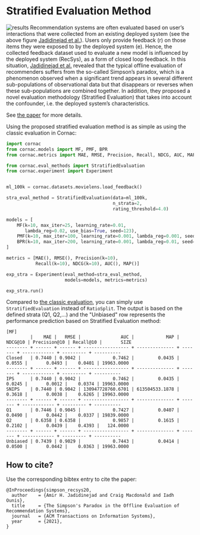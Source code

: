 # Stratified Evaluation Method

![results](closed_loop_flow.png)
Recommendation systems are often evaluated based on user’s interactions that were collected from an existing deployed system (see the above figure [Jadidinejad et al.](https://doi.org/10.1145/3397271.3401230)). Users only provide feedback (r) on those items they were exposed to by the deployed system (e). Hence, the collected feedback dataset used to evaluate a new model is influenced by the deployed system (RecSys), as a form of closed loop feedback. In this situation, [Jadidinejad et al.](https://arxiv.org/abs/2104.08912) revealed that the typical offline evaluation of recommenders suffers from the so-called Simpson’s paradox, which is a phenomenon observed when a significant trend appears in several different sub-populations of observational data but that disappears or reverses when these sub-populations are combined together. In addition, they proposed a novel evaluation methodology (Stratified Evaluation) that takes into account the confounder, i.e. the deployed system’s characteristics.

See [the paper](https://arxiv.org/abs/2104.08912) for more details.

Using the proposed stratified evaluation method is as simple as using the classic evaluation in Cornac:

```python
import cornac
from cornac.models import MF, PMF, BPR
from cornac.metrics import MAE, RMSE, Precision, Recall, NDCG, AUC, MAP

from cornac.eval_methods import StratifiedEvaluation
from cornac.experiment import Experiment


ml_100k = cornac.datasets.movielens.load_feedback()

stra_eval_method = StratifiedEvaluation(data=ml_100k,
                                        n_strata=2,
                                        rating_threshold=4.0)

models = [
    MF(k=10, max_iter=25, learning_rate=0.01,
       lambda_reg=0.02, use_bias=True, seed=123),
    PMF(k=10, max_iter=100, learning_rate=0.001, lambda_reg=0.001, seed=123),
    BPR(k=10, max_iter=200, learning_rate=0.001, lambda_reg=0.01, seed=123),
]

metrics = [MAE(), RMSE(), Precision(k=10),
           Recall(k=10), NDCG(k=10), AUC(), MAP()]

exp_stra = Experiment(eval_method=stra_eval_method,
                      models=models, metrics=metrics)

exp_stra.run()

```

Compared to [the classic evaluation](https://github.com/PreferredAI/cornac#getting-started-your-first-cornac-experiment), you can simply use `StratifiedEvaluation` instead of `RatioSplit`. The output is based on the defined strata (Q1, Q2,...) and the "Unbiased" row represents the performance prediction based on Stratified Evaluation method:

```
[MF]
         |    MAE |   RMSE |               AUC |            MAP | NDCG@10 | Precision@10 | Recall@10 |       SIZE
-------- + ------ + ------ + ----------------- + -------------- + ------- + ------------ + --------- + ----------
Closed   | 0.7440 | 0.9042 |            0.7462 |         0.0435 |  0.0555 |       0.0493 |    0.0401 | 19963.0000
-------- + ------ + ------ + ----------------- + -------------- + ------- + ------------ + --------- + ----------
IPS      | 0.7440 | 0.9042 |            0.7462 |         0.0435 |  0.0245 |       0.0012 |    0.0374 | 19963.0000
SNIPS    | 0.7440 | 0.9042 | 130947728760.6701 | 613504533.1878 |  0.3618 |       0.0038 |    0.6265 | 19963.0000
-------- + ------ + ------ + ----------------- + -------------- + ------- + ------------ + --------- + ----------
Q1       | 0.7446 | 0.9045 |            0.7427 |         0.0407 |  0.0490 |       0.0442 |    0.0337 | 19839.0000
Q2       | 0.6358 | 0.6358 |            0.9857 |         0.1615 |  0.2102 |       0.0439 |    0.4393 |   124.0000
-------- + ------ + ------ + ----------------- + -------------- + ------- + ------------ + --------- + ----------
Unbiased | 0.7439 | 0.9029 |            0.7443 |         0.0414 |  0.0500 |       0.0442 |    0.0363 | 19963.0000
```

## How to cite?
Use the corresponding bibtex entry to cite the paper:

```
@InProceedings{simpson_recsys20,
  author    = {Amir H. Jadidinejad and Craig Macdonald and Iadh Ounis},
  title     = {The Simpson's Paradox in the Offline Evaluation of Recommendation Systems},
  journal   = {ACM Transactions on Information Systems},
  year      = {2021},
}
```